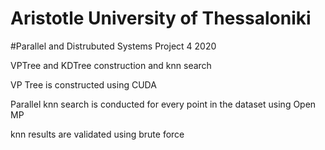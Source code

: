 # Aristotle University of Thessaloniki
#Parallel and Distrubuted Systems Project 4
2020

VPTree and KDTree construction and knn search

VP Tree is constructed using CUDA

Parallel knn search is conducted for every point in the dataset using Open MP

knn results are validated using brute force
